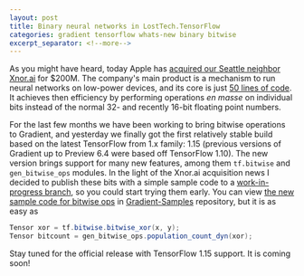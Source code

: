 ```yaml
---
layout: post
title: Binary neural networks in LostTech.TensorFlow
categories: gradient tensorflow whats-new binary bitwise
excerpt_separator: <!--more-->
---
```


As you might have heard, today Apple has [acquired our Seattle neighbor Xnor.ai](https://www.businessinsider.com/apple-reportedly-buys-xnor-ai-200-million-2020-1) for $200M.
The company's main product is a mechanism to run neural networks on low-power devices,
and its core is just [50 lines of code](https://github.com/allenai/XNOR-Net/blob/master/models/alexnetxnor.lua).
It achieves then efficiency by performing operations _en masse_ on individual bits instead of the normal
32- and recently 16-bit floating point numbers.

For the last few months we have been working to bring bitwise operations to Gradient,
and yesterday we finally got the first relatively stable build based on the latest TensorFlow
from 1.x family: 1.15 (previous versions of Gradient up to Preview 6.4 were based off TensorFlow 1.10).
The new version brings support for many new features, among them `tf.bitwise` and `gen_bitwise_ops` modules.
In the light of the Xnor.ai acquisition news I decided to publish these bits with a simple sample code
to a [work-in-progress branch](https://github.com/losttech/Gradient-Samples/tree/updates/tf1.15),
so you could start trying them early. You can view
[the new sample code for bitwise ops](https://github.com/losttech/Gradient-Samples/commit/2b0116d21a770e8bd7497ef3d759b3703925074e)
in [Gradient-Samples](https://github.com/losttech/Gradient-Samples) repository, but it is as easy as
```csharp
Tensor xor = tf.bitwise.bitwise_xor(x, y);
Tensor bitcount = gen_bitwise_ops.population_count_dyn(xor);
```

Stay tuned for the official release with TensorFlow 1.15 support. It is coming soon!
